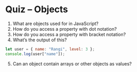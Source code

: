 # Quiz – Objects

1. What are objects used for in JavaScript?
2. How do you access a property with dot notation?
3. How do you access a property with bracket notation?
4. What’s the output of this?
```javascript
let user = { name: "Rangi", level: 3 };
console.log(user["name"]);
```
5. Can an object contain arrays or other objects as values?

